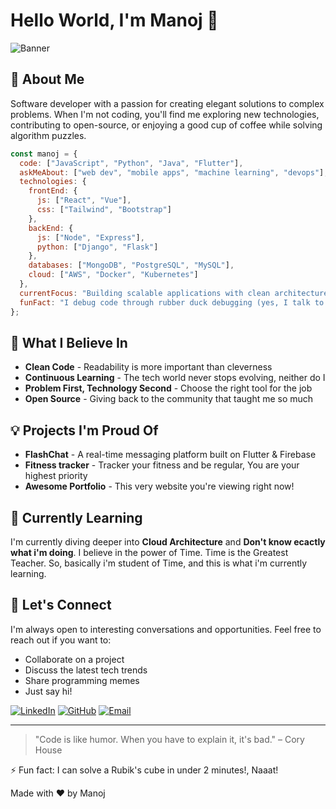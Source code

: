# Hello World, I'm Manoj 👋

![Banner](/images/Krishna.jpg)

## 💫 About Me

Software developer with a passion for creating elegant solutions to complex problems. When I'm not coding, you'll find me exploring new technologies, contributing to open-source, or enjoying a good cup of coffee while solving algorithm puzzles.

```javascript
const manoj = {
  code: ["JavaScript", "Python", "Java", "Flutter"],
  askMeAbout: ["web dev", "mobile apps", "machine learning", "devops"],
  technologies: {
    frontEnd: {
      js: ["React", "Vue"],
      css: ["Tailwind", "Bootstrap"]
    },
    backEnd: {
      js: ["Node", "Express"],
      python: ["Django", "Flask"]
    },
    databases: ["MongoDB", "PostgreSQL", "MySQL"],
    cloud: ["AWS", "Docker", "Kubernetes"]
  },
  currentFocus: "Building scalable applications with clean architecture",
  funFact: "I debug code through rubber duck debugging (yes, I talk to a rubber duck)"
};
```

## 🚀 What I Believe In

- **Clean Code** - Readability is more important than cleverness
- **Continuous Learning** - The tech world never stops evolving, neither do I
- **Problem First, Technology Second** - Choose the right tool for the job
- **Open Source** - Giving back to the community that taught me so much

## 💡 Projects I'm Proud Of

- **FlashChat** - A real-time messaging platform built on Flutter & Firebase
- **Fitness tracker** - Tracker your fitness and be regular, You are your highest priority
- **Awesome Portfolio** - This very website you're viewing right now!

## 🌱 Currently Learning

I'm currently diving deeper into **Cloud Architecture** and **Don't know ecactly what i'm doing**. I believe in the power of Time. Time is the Greatest Teacher. So, basically i'm student of Time, and this is what i'm currently learning.

## 💬 Let's Connect

I'm always open to interesting conversations and opportunities. Feel free to reach out if you want to:

- Collaborate on a project
- Discuss the latest tech trends
- Share programming memes
- Just say hi!

[![LinkedIn](https://img.shields.io/badge/LinkedIn-Manoj_Jivanagi-0077B5?style=flat&logo=linkedin)](https://www.linkedin.com/in/manoj-jivanagi-073179267/)
[![GitHub](https://img.shields.io/badge/GitHub-ManojGitHub1-100000?style=flat&logo=github)](https://github.com/ManojGitHub1)
[![Email](https://img.shields.io/badge/Email-manoj.jivanagi@gmail.com-D14836?style=flat&logo=gmail)](mailto:manojjivanagi@gmail.com)

---

> "Code is like humor. When you have to explain it, it's bad." – Cory House

⚡ Fun fact: I can solve a Rubik's cube in under 2 minutes!, Naaat!

Made with ❤️ by Manoj